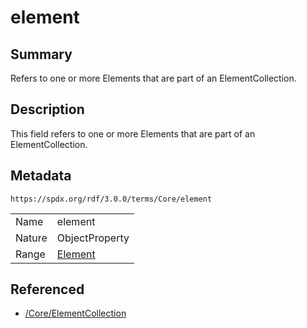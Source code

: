 <!-- Automatically generated by spec-parser v2.3.0 on 2024-07-16T15:00:52.540788+00:00 -->
<!-- SPDX-License-Identifier: Community-Spec-1.0 -->

# element

## Summary

Refers to one or more Elements that are part of an ElementCollection.


## Description

This field refers to one or more Elements that are part of an
ElementCollection.


## Metadata

`https://spdx.org/rdf/3.0.0/terms/Core/element`


| | |
|---|---|
| Name | element |
| Nature | ObjectProperty |
| Range | [Element](../Classes/Element.md) |




## Referenced

- [/Core/ElementCollection](../../Core/Classes/ElementCollection.md)


